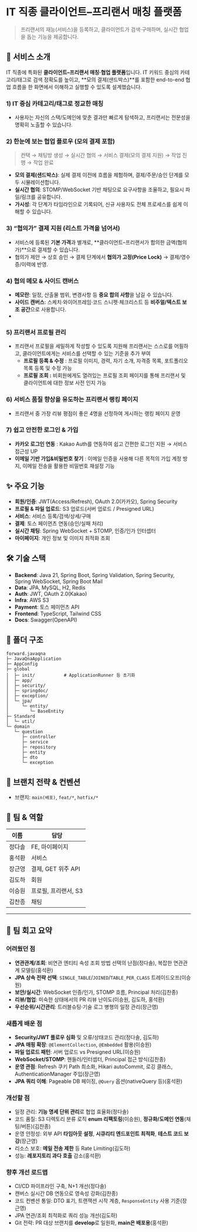 # IT 직종 클라이언트–프리랜서 매칭 플랫폼

> 프리랜서의 재능(서비스)을 등록하고, 클라이언트가 검색·구매하며, 실시간 협업을 돕는 기능을 제공합니다.

## 🧩 서비스 소개

IT 직종에 특화된 **클라이언트–프리랜서 매칭·협업 플랫폼**입니다. IT 키워드 중심의 카테고리/태그로 검색 정확도를 높이고, **모의 결제(샌드박스)**를 포함한 end-to-end 협업 흐름을 한 화면에서 이해하고 실행할 수 있도록 설계했습니다.

### 1) IT 중심 카테고리/태그로 정교한 매칭

- 사용자는 자신의 스택/도메인에 맞춘 결과만 빠르게 탐색하고, 프리랜서는 전문성을 명확히 노출할 수 있습니다.

### 2) 한눈에 보는 협업 플로우 (모의 결제 포함)

> 컨택 → 채팅방 생성 → 실시간 협의 → 서비스 결제(모의 결제 지원) → 작업 진행 → 작업 완료
>
- **모의 결제(샌드박스)**: 실제 결제 이전에 흐름을 체험하며, 결제/주문/승인 단계를 모두 시뮬레이션합니다.
- **실시간 협의**: STOMP/WebSocket 기반 채팅으로 요구사항을 조율하고, 필요시 파일/링크를 공유합니다.
- **가시성**: 각 단계가 타임라인으로 기록되어, 신규 사용자도 전체 프로세스를 쉽게 이해할 수 있습니다.

### 3) “협의가” 결제 지원 (리스트 가격을 넘어서)

- 서비스에 등록된 **기본 가격**과 별개로, **클라이언트–프리랜서가 합의한 금액(협의가)**으로 결제할 수 있습니다.
- 협의가 제안 → 상호 승인 → 결제 단계에서 **협의가 고정(Price Lock)** → 결제/영수증/이력에 반영.

### 4) 협의 메모 & 사이드 캔버스

- **메모란**: 일정, 산출물 범위, 변경사항 등 **중요 합의 사항**을 남길 수 있습니다.
- **사이드 캔버스**: 스케치·와이어프레임·코드 스니펫·체크리스트 등 **비주얼/텍스트 보조 공간**으로 사용합니다.
- 
### 5) 프리랜서 프로필 관리

- 프리랜서 프로필을 세밀하게 작성할 수 있도록 지원해 프리랜서는 스스로를 어필하고, 클라이언트에게는 서비스를 선택할 수 있는 기준을 추가 부여
   - **프로필 등록 & 수정** : 프로필 이미지, 경력, 자기 소개, 자격증 목록, 포트폴리오 목록 등록 및 수정 가능
   - **프로필 조회 :** 비회원에게도 열려있는 프로필 조회 페이지를 통해 프리랜서 및 클라이언트에 대한 정보 사전 인지 가능

### 6) 서비스 품질 향상을 유도하는 프리랜서 랭킹 페이지

- 프리랜서 중 가장 리뷰 평점이 좋은 4명을 선정하여 게시하는 랭킹 페이지 운영

### 7) 쉽고 안전한 로그인 & 가입

- **카카오 로그인 연동** : Kakao Auth를 연동하여 쉽고 간편한 로그인 지원 → 서비스 접근성 UP
- **이메일 기반 가입&비밀번호 찾기** : 이메일 인증을 사용해 다른 목적의 가입 계정 방지, 이메일 전송을 활용한 비밀번호 재설정 기능

## ✨ 주요 기능

- **회원/인증**: JWT(Access/Refresh), OAuth 2.0(카카오), Spring Security
- **프로필 & 파일 업로드**: S3 업로드(서버 업로드 / Presigned URL)
- **서비스**: 서비스 등록/검색/상세/구매
- **결제**: 토스 페이먼츠 연동(승인/실패 처리)
- **실시간 채팅**: Spring WebSocket + STOMP, 인증/인가 인터셉터
- **마이페이지**: 개인 정보 및 이미지 최적화 조회


## 🛠 기술 스택

- **Backend**: Java 21, Spring Boot, Spring Validation, Spring Security, Spring WebSocket, Spring Boot Mail
- **Data**: JPA, MySQL, H2, Redis
- **Auth**: JWT, OAuth 2.0(Kakao)
- **Infra**: AWS S3
- **Payment**: 토스 페이먼츠 API
- **Frontend**: TypeScript, Tailwind CSS
- **Docs**: Swagger(OpenAPI)

## 🧱 폴더 구조

```
forward.javaqna
├─ JavaQnaApplication
├─ AppConfig
├─ global
│  ├─ init/           # ApplicationRunner 등 초기화
│  ├─ app/
│  ├─ security/
│  ├─ springdoc/
│  ├─ exception/
│  └─ jpa/
│     └─ entity/
│        └─ BaseEntity
├─ Standard
│  └─ util/
└─ domain
   └─ question
      ├─ controller
      ├─ service
      ├─ repository
      ├─ entity
      ├─ dto
      └─ exception

```

## 🧭 브랜치 전략 & 컨벤션

- 브랜치: `main(배포)`, `feat/*`, `hotfix/*`

## 👥 팀 & 역할

| 이름 | 담당 |
| --- | --- |
| 정다솔 | FE, 마이페이지 |
| 홍석환 | 서비스 |
| 장근영 | 결제, GET 위주 API |
| 김도하 | 회원 |
| 이승원 | 프로필, 프리랜서, S3 |
| 김찬종 | 채팅 |

---

## 🧩 팀 회고 요약

### 어려웠던 점

- **연관관계/조회**: 비연관 엔티티 속성 조회 방법 선택의 난점(정다솔), 복잡한 연관관계 모델링(홍석환)
- **JPA 상속 전략 선택**: `SINGLE_TABLE`/`JOINED`/`TABLE_PER_CLASS` 트레이드오프(이승원)
- **보안/실시간**: WebSocket 인증/인가, STOMP 흐름, Principal 처리(김찬종)
- **리뷰/협업**: 미숙한 상태에서의 PR 리뷰 난이도(이승원, 김도하, 홍석환)
- **우선순위/시간관리**: 트러블슈팅·기술 로그 병행의 일정 관리(장근영)

### 새롭게 배운 점

- **Security/JWT 플로우 심화** 및 오류/상태코드 관리(정다솔, 김도하)
- **JPA 매핑 확장**: `@ElementCollection`, `@Embedded` 활용(이승원)
- **파일 업로드 패턴**: 서버 업로드 vs Presigned URL(이승원)
- **WebSocket/STOMP**: 핸들러/인터셉터, Principal 접근 방식(김찬종)
- **운영 관점**: Refresh 쿠키 Path 최소화, Hikari autoCommit, 로깅 클래스, AuthenticationManager 주입(장근영)
- **JPA 쿼리 이해**: Pageable DB 페이징, `@Query` 옵션(nativeQuery 등)(홍석환)

### 개선할 점

- 일정 관리: **기능 명세 단위 관리**로 협업 효율화(정다솔)
- 코드 품질: S3 디렉토리 분류 로직 **enum 리팩토링**(이승원), **정규화/도메인 연동**(채팅/버튼)(김찬종)
- 운영 안정성: 외부 API **타임아웃 설정**, **시큐리티 엔드포인트 최적화**, **테스트 코드 보강**(장근영)
- 리소스 보호: **메일 전송 제한** 등 Rate Limiting(김도하)
- 성능: **레포지토리 과다 호출** 감소(홍석환)

### 향후 개선 로드맵

- CI/CD 파이프라인 구축, N+1 개선(정다솔)
- 캔버스 실시간 DB 연동으로 영속성 강화(김찬종)
- 코드 컨벤션 통일: DTO 표기, 트랜잭션 시작 계층, `ResponseEntity` 사용 기준(장근영)
- JPA 연관/조회 최적화로 쿼리 성능 개선(김도하)
- Git 전략: PR 대상 브랜치를 **develop**로 일원화, **main은 배포용**(홍석환)
